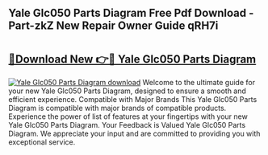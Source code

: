 ## Yale Glc050 Parts Diagram Free Pdf Download - Part-zkZ New Repair Owner Guide qRH7i

# <h2><a href="http://dft5x6n.blite.top/?on=Yale+Glc050+Parts+Diagram">🔗Download New 👉🔴 Yale Glc050 Parts Diagram</a></h2>

[![Yale Glc050 Parts Diagram download](https://i.imgur.com/lujVjoI.png)](http://dft5x6n.blite.top/?on=Yale+Glc050+Parts+Diagram)
Welcome to the ultimate guide for your new Yale Glc050 Parts Diagram, designed to ensure a smooth and efficient experience. Compatible with Major Brands This Yale Glc050 Parts Diagram is compatible with major brands of compatible products. Experience the power of list of features at your fingertips with your new Yale Glc050 Parts Diagram. Your Feedback is Valued Yale Glc050 Parts Diagram. We appreciate your input and are committed to providing you with exceptional service.
